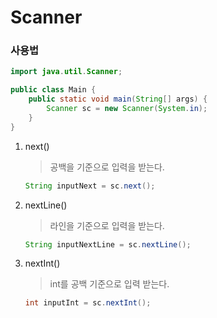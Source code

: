 # Scanner

### 사용법

```java
import java.util.Scanner;

public class Main {
    public static void main(String[] args) {
        Scanner sc = new Scanner(System.in);
    }
}
```

1. next()

   > 공백을 기준으로 입력을 받는다.

   ```java
   String inputNext = sc.next();
   ```

2. nextLine()

   > 라인을 기준으로 입력을 받는다.

   ```java
   String inputNextLine = sc.nextLine();
   ```

3. nextInt()

   > int를 공백 기준으로 입력 받는다.

   ```java
   int inputInt = sc.nextInt();
   ```

